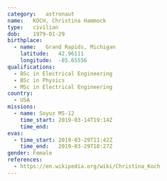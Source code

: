 ```yaml
---
category:	astronaut
name:	KOCH, Christina Hammock
type:	civilian
dob:	1979-01-29
birthplace:
  - name:	Grand Rapids, Michigan
    latitude:	42.96111
    longitude:	-85.65556
qualifications:
  - BSc in Electrical Engineering
  - BSc in Physics 
  - MSc in Electrical Engineering
country:
  - USA
missions:
  - name: Soyuz MS-12
    time_start:	2019-03-14T19:14Z
    time_end:	
evas:
  - time_start: 2019-03-29T11:42Z
    time_end:   2019-03-29T18:27Z
gender:	Female
references:
  - https://en.wikipedia.org/wiki/Christina_Koch
---
```

